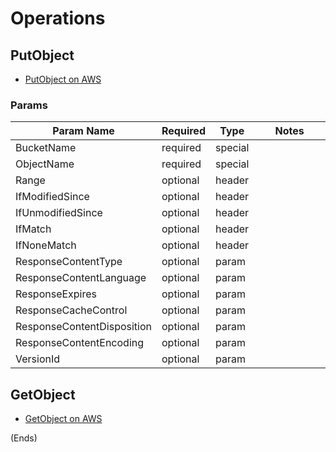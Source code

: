 # Operations #

## PutObject ##

* [PutObject on AWS](http://docs.amazonwebservices.com/AmazonS3/latest/API/RESTObjectPUT.html)

### Params ###

<table>
  <thead>
    <tr>
      <th width="20%">Param Name</th>
      <th width="10%">Required</th>
      <th width="10%">Type</th>
      <th width="60%">Notes</th>
    </tr>
  </thead>
  <tbody>
    <tr>
      <td>BucketName</td>
      <td>required</td>
      <td>special</td>
      <td></td>
    </tr>
    <tr>
      <td>ObjectName</td>
      <td>required</td>
      <td>special</td>
      <td></td>
    </tr>
    <tr>
      <td>Range</td>
      <td>optional</td>
      <td>header</td>
      <td></td>
    </tr>
    <tr>
      <td>IfModifiedSince</td>
      <td>optional</td>
      <td>header</td>
      <td></td>
    </tr>
    <tr>
      <td>IfUnmodifiedSince</td>
      <td>optional</td>
      <td>header</td>
      <td></td>
    </tr>
    <tr>
      <td>IfMatch</td>
      <td>optional</td>
      <td>header</td>
      <td></td>
    </tr>
    <tr>
      <td>IfNoneMatch</td>
      <td>optional</td>
      <td>header</td>
      <td></td>
    </tr>
    <tr>
      <td>ResponseContentType</td>
      <td>optional</td>
      <td>param</td>
      <td></td>
    </tr>
    <tr>
      <td>ResponseContentLanguage</td>
      <td>optional</td>
      <td>param</td>
      <td></td>
    </tr>
    <tr>
      <td>ResponseExpires</td>
      <td>optional</td>
      <td>param</td>
      <td></td>
    </tr>
    <tr>
      <td>ResponseCacheControl</td>
      <td>optional</td>
      <td>param</td>
      <td></td>
    </tr>
    <tr>
      <td>ResponseContentDisposition</td>
      <td>optional</td>
      <td>param</td>
      <td></td>
    </tr>
    <tr>
      <td>ResponseContentEncoding</td>
      <td>optional</td>
      <td>param</td>
      <td></td>
    </tr>
    <tr>
      <td>VersionId</td>
      <td>optional</td>
      <td>param</td>
      <td></td>
    </tr>
  </tbody>
</table>

## GetObject ##

* [GetObject on AWS](http://docs.amazonwebservices.com/AmazonS3/latest/API/RESTObjectGETacl.html)

(Ends)

